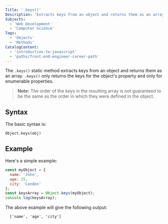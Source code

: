 ```yaml
---
Title: '.keys()'
Description: 'Extracts keys from an object and returns them as an array'
Subjects:
  - 'Web Development'
  - 'Computer Science'  
Tags:
  - 'Objects'
  - 'Methods'  
CatalogContent: 
  - 'introduction-to-javascript'
  - 'paths/front-end-engineer-career-path'
---
```


The `.keys()` static method extracts keys from an object and returns them as an array. `.keys()` only returns the keys for the object's property and only for enumerable properties.

>**Note:** The order of the keys in the resulting array is not guaranteed to be the same as the order in which they were defined in the object.

## Syntax

The basic syntax is:

```pseudo
Object.keys(obj)
```

## Example

Here's a simple example:
```js
const myObject = {
  name: 'John',
  age: 25,
  city: 'London'
};
const keysArray = Object.keys(myObject);
console.log(keysArray);
```

The above example will give the following output:

```pseudo
  ['name', 'age', 'city']
```

